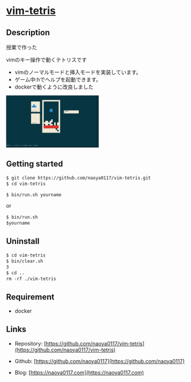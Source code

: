 # [vim-tetris](https://github.com/naoya0117/vim-tetris)

## Description

授業で作った

vimのキー操作で動くテトリスです

- vimのノーマルモードと挿入モードを実装しています。
- ゲーム中:hでヘルプを起動できます。
- dockerで動くように改良しました

<img src="https://github.com/naoya0117/vim-tetris/blob/image/tetris.png?raw=true" width="50%">

## Getting started

```shell-session
$ git clone https://github.com/naoya0117/vim-tetris.git
$ cd vim-tetris
```

```shell-session
$ bin/run.sh yourname
```

or

```
$ bin/run.sh
$yourname
```

## Uninstall

```shell-session
$ cd vim-tetris
$ bin/clear.sh
3
$ cd ..
rm -rf ./vim-tetris
```

## Requirement

- docker

## Links

- Repository: [https://github.com/naoya0117/vim-tetris](https://github.com/naoya0117/vim-tetris)

- Github: [https://github.com/naoya0117](https://github.com/naoya0117)

- Blog: [https://naoya0117.com](https://naoya0117.com)
